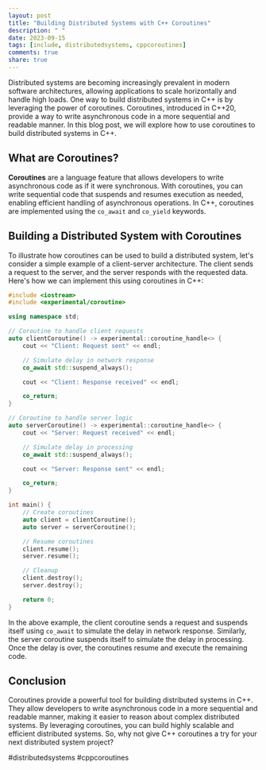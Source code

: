 ```yaml
---
layout: post
title: "Building Distributed Systems with C++ Coroutines"
description: " "
date: 2023-09-15
tags: [include, distributedsystems, cppcoroutines]
comments: true
share: true
---
```


Distributed systems are becoming increasingly prevalent in modern software architectures, allowing applications to scale horizontally and handle high loads. One way to build distributed systems in C++ is by leveraging the power of coroutines. Coroutines, introduced in C++20, provide a way to write asynchronous code in a more sequential and readable manner. In this blog post, we will explore how to use coroutines to build distributed systems in C++.

## What are Coroutines?

**Coroutines** are a language feature that allows developers to write asynchronous code as if it were synchronous. With coroutines, you can write sequential code that suspends and resumes execution as needed, enabling efficient handling of asynchronous operations. In C++, coroutines are implemented using the `co_await` and `co_yield` keywords.

## Building a Distributed System with Coroutines

To illustrate how coroutines can be used to build a distributed system, let's consider a simple example of a client-server architecture. The client sends a request to the server, and the server responds with the requested data. Here's how we can implement this using coroutines in C++:

```cpp
#include <iostream>
#include <experimental/coroutine>

using namespace std;

// Coroutine to handle client requests
auto clientCoroutine() -> experimental::coroutine_handle<> {
    cout << "Client: Request sent" << endl;

    // Simulate delay in network response
    co_await std::suspend_always();

    cout << "Client: Response received" << endl;

    co_return;
}

// Coroutine to handle server logic
auto serverCoroutine() -> experimental::coroutine_handle<> {
    cout << "Server: Request received" << endl;

    // Simulate delay in processing
    co_await std::suspend_always();

    cout << "Server: Response sent" << endl;

    co_return;
}

int main() {
    // Create coroutines
    auto client = clientCoroutine();
    auto server = serverCoroutine();

    // Resume coroutines
    client.resume();
    server.resume();

    // Cleanup
    client.destroy();
    server.destroy();

    return 0;
}
```

In the above example, the client coroutine sends a request and suspends itself using `co_await` to simulate the delay in network response. Similarly, the server coroutine suspends itself to simulate the delay in processing. Once the delay is over, the coroutines resume and execute the remaining code.

## Conclusion

Coroutines provide a powerful tool for building distributed systems in C++. They allow developers to write asynchronous code in a more sequential and readable manner, making it easier to reason about complex distributed systems. By leveraging coroutines, you can build highly scalable and efficient distributed systems. So, why not give C++ coroutines a try for your next distributed system project?

#distributedsystems #cppcoroutines